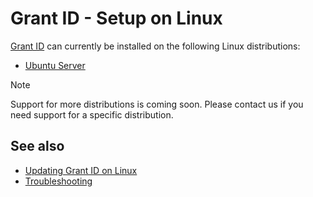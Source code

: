 ﻿# Grant ID - Setup on Linux

[Grant ID](../../index.md) can currently be installed on the following Linux distributions:

* [Ubuntu Server](install-ubuntu.md)
<!--
[Red Hat Enterprise Linux](install-rhel.md)
[Oracle Linux](install-oracle.md)
-->

> [!NOTE]
> Support for more distributions is coming soon. Please contact us if you need support for a specific distribution.

## See also

* [Updating Grant ID on Linux](update.md)
* [Troubleshooting](troubleshoot/index.md)
